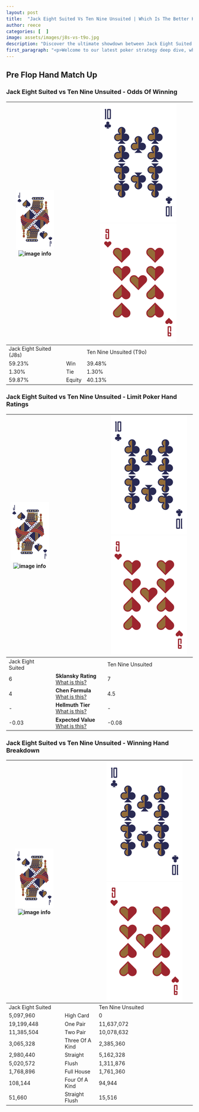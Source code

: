 ```yaml
---
layout: post
title:  "Jack Eight Suited Vs Ten Nine Unsuited | Which Is The Better Hand In Poker? A Complete Guide"
author: reece
categories: [  ]
image: assets/images/j8s-vs-t9o.jpg
description: "Discover the ultimate showdown between Jack Eight Suited and Ten Nine Unsuited in poker! Uncover the odds, strategies, and scenarios where one hand triumphs over the other. Get ready to up your poker game with this thrilling analysis."
first_paragraph: "<p>Welcome to our latest poker strategy deep dive, where we're pitting two distinct hands against each other in a high-stakes showdown: Jack Eight Suited vs Ten Nine Unsuited.</p><p>In the dynamic world of poker, every decision counts, and knowing which hand holds the upper hand is key to your success at the table.</p><p>In this article, we'll dissect these two hands, explore the scenarios where one dominates the other, and equip you with the knowledge to make strategic choices that can tip the odds in your favor.</p><p>Get ready to unravel the intriguing dynamics of these poker hands and elevate your game to new heights.</p>"
---
```




[comment]: # (sp0)

## Pre Flop Hand Match Up

<div class="table hand-ratings" markdown="1"> 



### Jack Eight Suited vs Ten Nine Unsuited - Odds Of Winning


    
| ![image info](assets/images/hand1/J.png) ![image info](assets/images/hand1/8s.png) |  | ![image info](assets/images/hand2/T.png) ![image info](assets/images/hand2/9o.png) |
| -------- | -------- | -------- |
| Jack Eight Suited (J8s) |  | Ten Nine Unsuited (T9o) |
| 59.23% | Win | 39.48% |
| 1.30% | Tie | 1.30% |
| 59.87% | Equity | 40.13% |




[comment]: # (sp1)



### Jack Eight Suited vs Ten Nine Unsuited - Limit Poker Hand Ratings


    
| ![image info](assets/images/hand1/J.png) ![image info](assets/images/hand1/8s.png) |  | ![image info](assets/images/hand2/T.png) ![image info](assets/images/hand2/9o.png) |
| -------- | -------- | -------- |
| Jack Eight Suited |  | Ten Nine Unsuited |
| 6 | **Sklansky Rating** [What is this?](/sklansky-rating-explained) | 7 |
| 4 | **Chen Formula** [What is this?](/chen-formula-explained) | 4.5 |
| - | **Hellmuth Tier** [What is this?](/Hellmuth-tier-explained) | - |
| -0.03 | **Expected Value** [What is this?](/expected-value-explained) | -0.08 |




[comment]: # (sp2)



### Jack Eight Suited vs Ten Nine Unsuited - Winning Hand Breakdown


    
| ![image info](assets/images/hand1/J.png) ![image info](assets/images/hand1/8s.png) |  | ![image info](assets/images/hand2/T.png) ![image info](assets/images/hand2/9o.png) |
| -------- | -------- | -------- |
| Jack Eight Suited |  | Ten Nine Unsuited |
| 5,097,960 | High Card | 0 |
| 19,199,448 | One Pair | 11,637,072 |
| 11,385,504 | Two Pair | 10,078,632 |
| 3,065,328 | Three Of A Kind | 2,385,360 |
| 2,980,440 | Straight | 5,162,328 |
| 5,020,572 | Flush | 1,311,876 |
| 1,768,896 | Full House | 1,761,360 |
| 108,144 | Four Of A Kind | 94,944 |
| 51,660 | Straight Flush | 15,516 |




[comment]: # (sp3)



</div>

[comment]: # (sp4)



[comment]: # (sp5)

